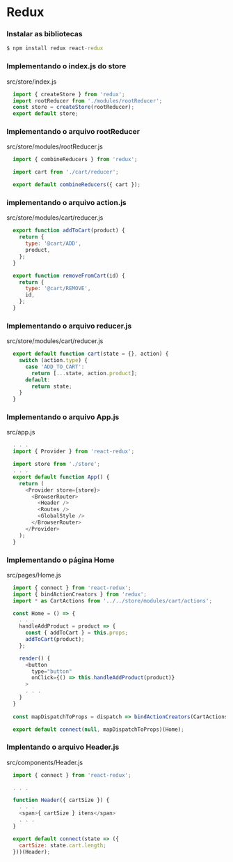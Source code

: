 # Redux

### Instalar as bibliotecas
```cmd
$ npm install redux react-redux
```

### Implementando o index.js do store
src/store/index.js
```js 
  import { createStore } from 'redux';
  import rootReducer from './modules/rootReducer';
  const store = createStore(rootReducer);
  export default store;
```

### Implementando o arquivo rootReducer
src/store/modules/rootReducer.js
```js
  import { combineReducers } from 'redux';

  import cart from './cart/reducer';

  export default combineReducers({ cart });
```

### implementando o arquivo action.js
src/store/modules/cart/reducer.js
```js
  export function addToCart(product) {
    return {
      type: '@cart/ADD',
      product,
    };
  }

  export function removeFromCart(id) {
    return {
      type: '@cart/REMOVE',
      id,
    };
  }
```

### Implementando o arquivo reducer.js
src/store/modules/cart/reducer.js
```js
  export default function cart(state = {}, action) {
    switch (action.type) {
      case 'ADD_TO_CART':
        return [...state, action.product];
      default:
        return state;
    }
  }
```

### Implementando o arquivo App.js
src/app.js
```js
  . . . 
  import { Provider } from 'react-redux';

  import store from './store';
  . . . 
  export default function App() {
    return (
      <Provider store={store}>
        <BrowserRouter>
          <Header />
          <Routes />
          <GlobalStyle />
        </BrowserRouter>
      </Provider>
    );
  }
```

### Implementando o página Home
src/pages/Home.js
```js
  import { connect } from 'react-redux';
  import { bindActionCreators } from 'redux';
  import * as CartActions from '../../store/modules/cart/actions';

  const Home = () => {
    . . . 
    handleAddProduct = product => {
      const { addToCart } = this.props;
      addToCart(product);
    };

    render() {
      <button
        type="button"
        onClick={() => this.handleAddProduct(product)}
      >
      . . . 
    }
  }
  
  const mapDispatchToProps = dispatch => bindActionCreators(CartActions, dispatch);

  export default connect(null, mapDispatchToProps)(Home);
```


### Implentando o arquivo Header.js
src/components/Header.js
```js 
  import { connect } from 'react-redux';

  . . . 

  function Header({ cartSize }) {
    . . . 
    <span>{ cartSize } itens</span>
    . . . 
  }

  export default connect(state => ({
    cartSize: state.cart.length;
  }))(Header);
```


